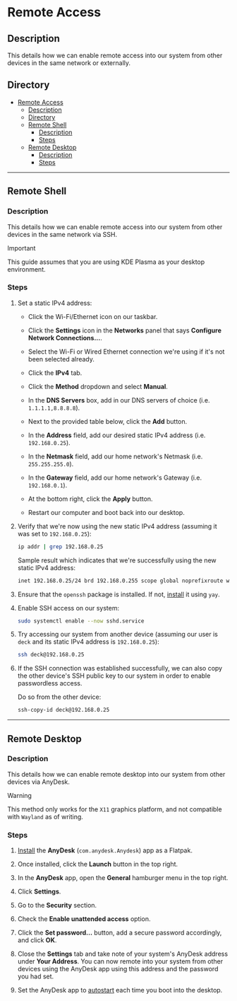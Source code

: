 # Remote Access

## Description

This details how we can enable remote access into our system from other devices in the same network or externally.

## Directory

- [Remote Access](#remote-access)
  - [Description](#description)
  - [Directory](#directory)
  - [Remote Shell](#remote-shell)
    - [Description](#description-1)
    - [Steps](#steps)
  - [Remote Desktop](#remote-desktop)
    - [Description](#description-2)
    - [Steps](#steps-1)

---

## Remote Shell

### Description

This details how we can enable remote access into our system from other devices in the same network via SSH.

> [!IMPORTANT]  
> This guide assumes that you are using KDE Plasma as your desktop environment.

### Steps

1. Set a static IPv4 address:

   - Click the Wi-Fi/Ethernet icon on our taskbar.

   - Click the **Settings** icon in the **Networks** panel that says **Configure Network Connections...**.

   - Select the Wi-Fi or Wired Ethernet connection we're using if it's not been selected already.

   - Click the **IPv4** tab.

   - Click the **Method** dropdown and select **Manual**.

   - In the **DNS Servers** box, add in our DNS servers of choice (i.e. `1.1.1.1,8.8.8.8`).

   - Next to the provided table below, click the **Add** button.

   - In the **Address** field, add our desired static IPv4 address (i.e. `192.168.0.25`).

   - In the **Netmask** field, add our home network's Netmask (i.e. `255.255.255.0`).

   - In the **Gateway** field, add our home network's Gateway (i.e. `192.168.0.1`).

   - At the bottom right, click the **Apply** button.

   - Restart our computer and boot back into our desktop.

2. Verify that we're now using the new static IPv4 address (assuming it was set to `192.168.0.25`):

    ```sh
    ip addr | grep 192.168.0.25
    ```

    Sample result which indicates that we're successfully using the new static IPv4 address:

    ```sh
    inet 192.168.0.25/24 brd 192.168.0.255 scope global noprefixroute wlp4s0
    ```

3. Ensure that the `openssh` package is installed. If not, [install](yay.md#install) it using `yay`.

4. Enable SSH access on our system:

    ```sh
    sudo systemctl enable --now sshd.service
    ```

5. Try accessing our system from another device (assuming our user is `deck` and its static IPv4 address is `192.168.0.25`):

    ```sh
    ssh deck@192.168.0.25
    ```

6. If the SSH connection was established successfully, we can also copy the other device's SSH public key to our system in order to enable passwordless access.

    Do so from the other device:

    ```sh
    ssh-copy-id deck@192.168.0.25
    ```

---

## Remote Desktop

### Description

This details how we can enable remote desktop into our system from other devices via AnyDesk.

> [!WARNING]  
> This method only works for the `X11` graphics platform, and not compatible with `Wayland` as of writing.

### Steps

1. [Install](flatpak.md#install) the **AnyDesk** (`com.anydesk.Anydesk`) app as a Flatpak.

2. Once installed, click the **Launch** button in the top right.

3. In the **AnyDesk** app, open the **General** hamburger menu in the top right.

4. Click **Settings**.

5.  Go to the **Security** section.

6.  Check the **Enable unattended access** option.

7.  Click the **Set password...** button, add a secure password accordingly, and click **OK**.

8.  Close the **Settings** tab and take note of your system's AnyDesk address under **Your Address**. You can now remote into your system from other devices using the AnyDesk app using this address and the password you had set.

9.  Set the AnyDesk app to [autostart](../topics/autostart.md#add-application-to-autostart) each time you boot into the desktop.
